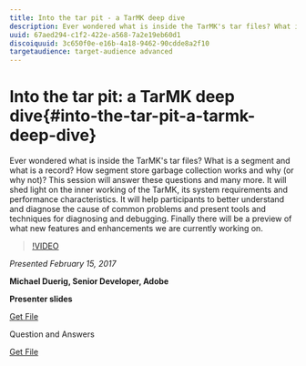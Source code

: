 ```yaml
---
title: Into the tar pit - a TarMK deep dive
description: Ever wondered what is inside the TarMK's tar files? What is a segment and what is a record? How segment store garbage collection works and why (or why not)? This session answers these questions and many more. 
uuid: 67aed294-c1f2-422e-a568-7a2e19eb60d1
discoiquuid: 3c650f0e-e16b-4a18-9462-90cdde8a2f10
targetaudience: target-audience advanced
---
```


# Into the tar pit: a TarMK deep dive{#into-the-tar-pit-a-tarmk-deep-dive}

Ever wondered what is inside the TarMK's tar files? What is a segment and what is a record? How segment store garbage collection works and why (or why not)? This session will answer these questions and many more. It will shed light on the inner working of the TarMK, its system requirements and performance characteristics. It will help participants to better understand and diagnose the cause of common problems and present tools and techniques for diagnosing and debugging. Finally there will be a preview of what new features and enhancements we are currently working on.

>[!VIDEO](https://video.tv.adobe.com/v/19138/?quality=9)

*Presented February 15, 2017*

**Michael Duerig, Senior Developer, Adobe**

**Presenter slides**

[Get File](assets/aem-gems-tarmk-deep-dive.pptx)

Question and Answers

[Get File](assets/aem-gems-qandas-tarmk-deep-dive.pdf)
<!--
[Get back to the Overview](https://helpx.adobe.com/experience-manager/kt/eseminars/gems/aem-index.html)
-->
